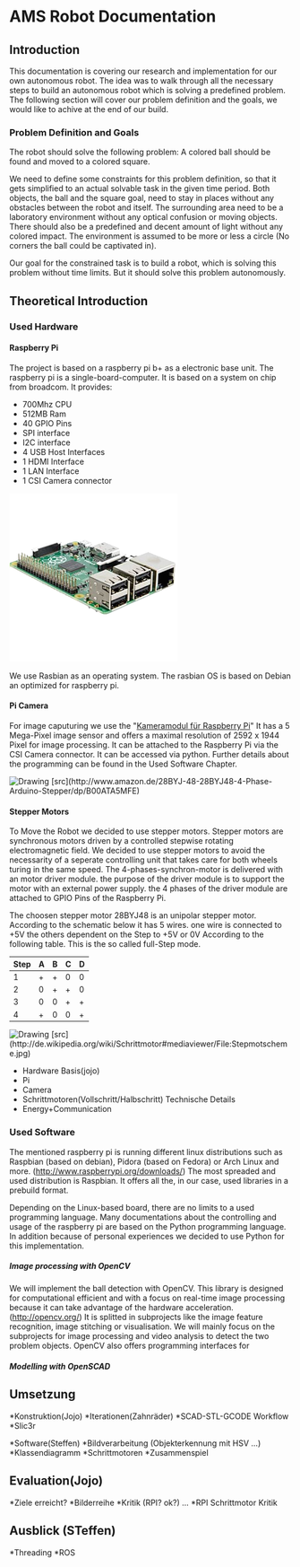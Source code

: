 AMS Robot Documentation
=======================

Introduction
------------
This documentation is covering our research and implementation for our own autonomous robot. The idea was to walk through all the necessary steps to build an autonomous robot which is solving a predefined problem. The following section will cover our problem definition and the goals, we would like to achive at the end of our build.

### Problem Definition and Goals

The robot should solve the following problem: A colored ball should be found and moved to a colored square.

We need to define some constraints for this problem definition, so that it gets simplified to an actual solvable task in the given time period. Both objects, the ball and the square goal, need to stay in places without any obstacles between the robot and itself. The surrounding area need to be a laboratory environment without any optical confusion or moving objects. There should also be a predefined and decent amount of light without any colored impact. The environment is assumed to be more or less a circle (No corners the ball could be captivated in).

Our goal for the constrained task is to build a robot, which is solving this problem without time limits. But it should solve this problem autonomously.


Theoretical Introduction
-------------------------
### Used Hardware

#### Raspberry Pi

The project is based on a raspberry pi b+ as a electronic base unit. The raspberry pi is a single-board-computer. It is based on a system on chip from broadcom. It provides:
- 700Mhz CPU
- 512MB Ram
- 40 GPIO Pins
- SPI interface
- I2C interface
- 4 USB Host Interfaces
- 1 HDMI Interface
- 1 LAN Interface
- 1 CSI Camera connector

![Raspberry Pi](presentation/final/raspberry.png "Raspberry Pi")

We use Rasbian as an operating system. The rasbian OS is based on Debian an optimized for raspberry pi.

#### Pi Camera

For image caputuring we use the "[Kameramodul für Raspberry Pi](http://www.amazon.de/Kamera-Modul-f%C3%BCr-Raspberry-Pi/dp/B00E1GGE40)"
It has a 5 Mega-Pixel image sensor and offers a maximal resolution of 2592 x 1944 Pixel for image processing.
It can be attached to the Raspberry Pi via the CSI Camera connector. It can be accessed via python. Further details about the programming can be found in the Used Software Chapter.

<img src="presentation/final/picamera.jpg" alt="Drawing" style="width: 200px;"/>
[src](http://www.amazon.de/28BYJ-48-28BYJ48-4-Phase-Arduino-Stepper/dp/B00ATA5MFE)

#### Stepper Motors

To Move the Robot we decided to use stepper motors. Stepper motors are synchronous motors driven by a controlled stepwise rotating electromagnetic field.
We decided to use stepper motors to avoid the necessarity of a seperate controlling unit that takes care for both wheels turing in the same speed.
The 4-phases-synchron-motor is delivered with an motor driver module. the purpose of the driver module is to support the motor with an external power supply.
the 4 phases of the driver module are attached to GPIO Pins of the Raspberry Pi.




The choosen stepper motor 28BYJ48 is an unipolar stepper motor. According to the schematic below it has 5 wires. one wire is connected to +5V the others dependent on the Step to +5V or 0V According to the following table. This is the so called full-Step mode.



| Step | A | B | C | D |
|------|---|---|---|---|
| 1    | + | + | 0 | 0 |
| 2    | 0 | + | + | 0 |
| 3    | 0 | 0 | + | + |
| 4    | + | 0 | 0 | + |

<img src="presentation/final/unipolar-stepper.jpg" alt="Drawing" style="width: 200px;"/>
[src](http://de.wikipedia.org/wiki/Schrittmotor#mediaviewer/File:Stepmotscheme.jpg)


* Hardware Basis(jojo)
* Pi
* Camera
* Schrittmotoren(Vollschritt/Halbschritt) Technische Details
* Energy+Communication

### Used Software

The mentioned raspberry pi is running different linux distributions such as Raspbian (based on debian), Pidora (based on Fedora) or Arch Linux and more. (http://www.raspberrypi.org/downloads/) The most spreaded and used distribution is Raspbian. It offers all the, in our case, used libraries in a prebuild format.

Depending on the Linux-based board, there are no limits to a used programming language. Many documentations about the controlling and usage of the raspberry pi are based on the Python programming language. In addition because of personal experiences we decided to use Python for this implementation.

##### Image processing with OpenCV

We will implement the ball detection with OpenCV. This library is designed for computational efficient and with a focus on real-time image processing because it can take advantage of the hardware acceleration.(http://opencv.org/) It is splitted in subprojects like the image feature recognition, image stitching or visualisation. We will mainly focus on the subprojects for image processing and video analysis to detect the two problem objects. OpenCV also offers programming interfaces for

##### Modelling with OpenSCAD



Umsetzung
---------
*Konstruktion(Jojo)
*Iterationen(Zahnräder)
*SCAD-STL-GCODE Workflow
*Slic3r

*Software(Steffen)
*Bildverarbeitung (Objekterkennung mit HSV ...)
*Klassendiagramm
*Schrittmotoren
*Zusammenspiel

Evaluation(Jojo)
----------
*Ziele erreicht?
*Bilderreihe
*Kritik (RPI? ok?) ...
*RPI Schrittmotor Kritik

Ausblick (STeffen)
--------
*Threading
*ROS
